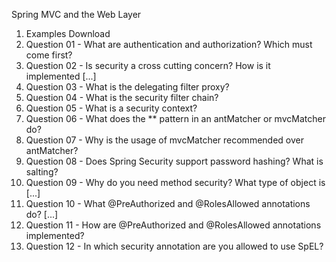 
Spring MVC and the Web Layer


1. Examples Download
2. Question 01 - What are authentication and authorization? Which must come first?
3. Question 02 - Is security a cross cutting concern? How is it implemented [...]
4. Question 03 - What is the delegating filter proxy?
5. Question 04 - What is the security filter chain?
6. Question 05 - What is a security context?
7. Question 06 - What does the ** pattern in an antMatcher or mvcMatcher do?
8. Question 07 - Why is the usage of mvcMatcher recommended over antMatcher?
9. Question 08 - Does Spring Security support password hashing? What is salting?
10. Question 09 - Why do you need method security? What type of object is [...]
11. Question 10 - What @PreAuthorized and @RolesAllowed annotations do? [...]
12. Question 11 - How are @PreAuthorized and @RolesAllowed annotations implemented?
13. Question 12 - In which security annotation are you allowed to use SpEL?
